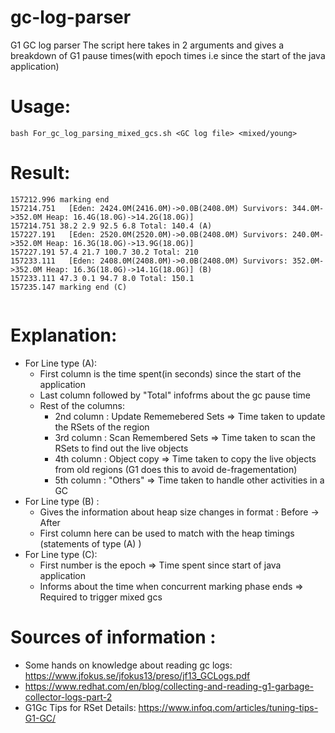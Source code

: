# gc-log-parser
G1 GC log parser
The script here takes in 2 arguments and gives a breakdown of G1 pause times(with epoch times i.e since the start of the java application)

# Usage:
````
bash For_gc_log_parsing_mixed_gcs.sh <GC log file> <mixed/young>
````

# Result:

````
157212.996 marking end
157214.751   [Eden: 2424.0M(2416.0M)->0.0B(2408.0M) Survivors: 344.0M->352.0M Heap: 16.4G(18.0G)->14.2G(18.0G)]
157214.751 38.2 2.9 92.5 6.8 Total: 140.4 (A)
157227.191   [Eden: 2520.0M(2520.0M)->0.0B(2408.0M) Survivors: 240.0M->352.0M Heap: 16.3G(18.0G)->13.9G(18.0G)]
157227.191 57.4 21.7 100.7 30.2 Total: 210
157233.111   [Eden: 2408.0M(2408.0M)->0.0B(2408.0M) Survivors: 352.0M->352.0M Heap: 16.3G(18.0G)->14.1G(18.0G)] (B)
157233.111 47.3 0.1 94.7 8.0 Total: 150.1
157235.147 marking end (C)


````

# Explanation:
- For Line type (A):
  - First column is the time spent(in seconds) since the start of the application
  - Last column followed by "Total" infofrms about the gc pause time
  - Rest of the columns:
    - 2nd column : Update Rememebered Sets => Time taken to update the RSets of the region
    - 3rd column : Scan Remembered Sets => Time taken to scan the RSets to find out the live objects
    - 4th column : Object copy => Time taken to copy the live objects from old regions (G1 does this to avoid de-fragementation)
    - 5th column : "Others" => Time taken to handle other activities in a GC
- For Line type (B) :
  - Gives the information about heap size changes in format :  Before -> After 
  - First column here can be used to match with the heap timings (statements of type (A) )
- For Line type (C):
  - First number is the epoch => Time spent since start of java application
  - Informs about the time when concurrent marking phase ends => Required to trigger mixed gcs
  
  
# Sources of information :
- Some hands on knowledge about reading gc logs: https://www.jfokus.se/jfokus13/preso/jf13_GCLogs.pdf
- https://www.redhat.com/en/blog/collecting-and-reading-g1-garbage-collector-logs-part-2
- G1Gc Tips for RSet Details: https://www.infoq.com/articles/tuning-tips-G1-GC/
